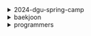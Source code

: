 <details>
  <summary>2024-dgu-spring-camp</summary>

  #### 1일차 - 시간 복잡도 & 문제 접근 방법
    
  - [로마 카톨릭 미사(COCI_2013_CONTEST2_2)(언어: py)](/2024-dgu-spring-camp/01/2030.py)
  - [ALPS식 투표(COCI_2011_CONTEST3_2)(언어: py)](/2024-dgu-spring-camp/01/2106.py)
  - [숫자놀이(언어: py)](/2024-dgu-spring-camp/01/2713.py)
  - [약수의 합(언어: cpp)](/2024-dgu-spring-camp/01/3079.cpp)
  - [약수의 합(언어: py)](/2024-dgu-spring-camp/01/3079.py)
  - [수 정렬하기(언어: cpp)](/2024-dgu-spring-camp/01/4666.cpp)
  - [수 정렬하기(언어: py)](/2024-dgu-spring-camp/01/4666.py)
  - [N-QUEEN 일까?(언어: py)](/2024-dgu-spring-camp/01/4766.py)
  - [오목판단(언어: py)](/2024-dgu-spring-camp/01/4816.py)
  - [구간의 합들(언어: py)](/2024-dgu-spring-camp/01/5302.py)
  - [N번째 피보나치 수 구하기 1(언어: py)](/2024-dgu-spring-camp/01/5333.py)
  - [N번째 피보나치 수 구하기 2(언어: py)](/2024-dgu-spring-camp/01/5334.py)
  - [N번째 피보나치 수 구하기 3(언어: py)](/2024-dgu-spring-camp/01/5335.py)
  - [분수 비교하기(언어: py)](/2024-dgu-spring-camp/01/5337.py)

  #### 2일차 - 반복문을 활용한 완전탐색 1
    
  - [Milk Pails(USACO_2016_FEB_BRONZ_1)(언어: py)](/2024-dgu-spring-camp/02/1224.py)
  - [멀티그램(COCI_2016_CONTEST5_2)(언어: py)](/2024-dgu-spring-camp/02/1958.py)
  - [점심식사(COCI_2016_CONTEST6_2)(언어: py)](/2024-dgu-spring-camp/02/1964.py)
  - [3장으로 하는 블랙잭(언어: py)](/2024-dgu-spring-camp/02/2123.py)
  - [콜라 배달(언어: py)](/2024-dgu-spring-camp/02/2188.py)
  - [삼각화단 만들기(S)(언어: py)](/2024-dgu-spring-camp/02/2951.py)
  - [숫자 야구(언어: py)](/2024-dgu-spring-camp/02/4104.py)
  - [바닥 도배(언어: py)](/2024-dgu-spring-camp/02/4107.py)
  - [올바른 삼각형(언어: py)](/2024-dgu-spring-camp/02/4349.py)
  - [방 배정하기(KOI전국2017_초등부_2_중등부_1)(언어: py)](/2024-dgu-spring-camp/02/556.py)
  - [올림픽(KOI전국2013_초등부_1)(언어: py)](/2024-dgu-spring-camp/02/565.py)
  - [일곱 난쟁이(언어: py)](/2024-dgu-spring-camp/02/875.py)

  #### 3일차 - 반복문을 활용한 완전탐색 2
    
  - [N-QUEEN(언어: py)](/2024-dgu-spring-camp/03/2861.py)
  - [정사각형 찾기(언어: py)](/2024-dgu-spring-camp/03/296.py)
  - [고기잡이(L)(언어: py)](/2024-dgu-spring-camp/03/2962.py)
  - [마라톤1(언어: py)](/2024-dgu-spring-camp/03/3370.py)
  - [평균이 들어있는 구간 구하기(언어: py)](/2024-dgu-spring-camp/03/4093.py)
  - [체스판 색칠놀이(언어: py)](/2024-dgu-spring-camp/03/4096.py)
  - [표지(언어: py)](/2024-dgu-spring-camp/03/4103.py)
  - [화살표그리기(KOI전국2018_초등부_2)(언어: py)](/2024-dgu-spring-camp/03/553.py)
  - [덩치(KOI지역2013_초등부_2)(언어: py)](/2024-dgu-spring-camp/03/767.py)
  - [회전 초밥(KOI지역2012_중등부_2)(언어: py)](/2024-dgu-spring-camp/03/811.py)

  #### 4일차 - DFS 1
    
  - [스도쿠 풀기(언어: py)](/2024-dgu-spring-camp/04/2871.py)
  - [0을 만들자(언어: py)](/2024-dgu-spring-camp/04/2872.py)
  - [양팔 저울(언어: py)](/2024-dgu-spring-camp/04/3056.py)
  - [탑 쌓기(언어: py)](/2024-dgu-spring-camp/04/4140.py)
  - [짐 싣기(언어: py)](/2024-dgu-spring-camp/04/4141.py)
  - [N과 M 2(언어: py)](/2024-dgu-spring-camp/04/4143.py)
  - [모든 순열(언어: py)](/2024-dgu-spring-camp/04/4154.py)
  - [N과 M 1(언어: py)](/2024-dgu-spring-camp/04/4155.py)
  - [N과 M 3(언어: py)](/2024-dgu-spring-camp/04/4156.py)
  - [사과 나누기(언어: py)](/2024-dgu-spring-camp/04/4752.py)

  #### 5일차 - DFS 2
    
  - [조건 수열(언어: cpp)](/2024-dgu-spring-camp/05/4142.cpp)
  - [소 그람(언어: py)](/2024-dgu-spring-camp/05/4282.py)
  - [둘레(언어: py)](/2024-dgu-spring-camp/05/4283.py)
  - [단지번호붙이기(언어: py)](/2024-dgu-spring-camp/05/4284.py)
  - [다이어트(언어: py)](/2024-dgu-spring-camp/05/4755.py)
  - [섬의 개수(언어: py)](/2024-dgu-spring-camp/05/4884.py)
  - [침투(언어: py)](/2024-dgu-spring-camp/05/4886.py)
  - [방 개수 세기(언어: py)](/2024-dgu-spring-camp/05/5304.py)
  - [싸이클(KOI지역2012_초등부_2)(언어: py)](/2024-dgu-spring-camp/05/783.py)
  - [색종이 2(KOI지역2007_중등부_2)(언어: py)](/2024-dgu-spring-camp/05/855.py)

  #### 6일차 - BFS 1
    
  - [스택(언어: py)](/2024-dgu-spring-camp/06/101.py)
  - [선입선출(언어: py)](/2024-dgu-spring-camp/06/115.py)
  - [정수 배열이 너무 좋아(언어: py)](/2024-dgu-spring-camp/06/118.py)
  - [직접 만든 큐(언어: py)](/2024-dgu-spring-camp/06/121.py)
  - [카드(언어: py)](/2024-dgu-spring-camp/06/128.py)
  - [방금건 취소(언어: py)](/2024-dgu-spring-camp/06/2782.py)
  - [엘리베이터(언어: py)](/2024-dgu-spring-camp/06/4696.py)
  - [포탈(언어: py)](/2024-dgu-spring-camp/06/4697.py)
  - [소수 경로(언어: py)](/2024-dgu-spring-camp/06/4701.py)
  - [우유 담기(언어: py)](/2024-dgu-spring-camp/06/4788.py)
  - [조세퍼스 문제(언어: py)](/2024-dgu-spring-camp/06/5.py)

  #### 7일차 - BFS 2
    
  - [미로 탐험(언어: py)](/2024-dgu-spring-camp/07/13.py)
  - [탈출하기(언어: py)](/2024-dgu-spring-camp/07/440.py)
  - [불(언어: py)](/2024-dgu-spring-camp/07/4699.py)
  - [벽 부수고 이동하기(언어: py)](/2024-dgu-spring-camp/07/4702.py)
  - [나이트의 이동(언어: py)](/2024-dgu-spring-camp/07/4782.py)
  - [토마토(KOI지역2013_초등부_3)(언어: py)](/2024-dgu-spring-camp/07/768.py)
  - [보물섬(KOI지역2005_초등부_3)(언어: cpp)](/2024-dgu-spring-camp/07/869.cpp)

  #### 8일차 - 중간고사
    
  - [소가 길을 건너간 이유 2(USACO_2017_FEB_BRONZE_2)(중간고사)(언어: py)](/2024-dgu-spring-camp/08/1.py)
  - [수강신청(중간고사)(언어: py)](/2024-dgu-spring-camp/08/2.py)
  - [수강신청2(중간고사)(언어: py)](/2024-dgu-spring-camp/08/3.py)
  - [점이 두개(중간고사)(언어: py)](/2024-dgu-spring-camp/08/4.py)
</details>

<details>
  <summary>baekjoon</summary>

  #### 골드
    
  

  #### 실버
    
  
</details>

<details>
  <summary>programmers</summary>

  #### 레벨 2
    
  - [가장 큰 정사각형 찾기(언어: cpp)](/programmers/lv2/12905.cpp)
  - [올바른 괄호(언어: cpp)](/programmers/lv2/12909.cpp)
  - [땅따먹기(언어: py)](/programmers/lv2/12913.py)
  - [최댓값과 최솟값(언어: py)](/programmers/lv2/12939.py)
  - [무인도 여행(언어: py)](/programmers/lv2/154540.py)
  - [리코쳇 로봇(언어: py)](/programmers/lv2/169199.py)
  - [[3차] n진수 게임 (2018 KAKAO BLIND RECRUITMENT)(언어: py)](/programmers/lv2/17687.py)
  - [의상(언어: cpp)](/programmers/lv2/42578.cpp)
  - [다리를 지나는 트럭(언어: cpp)](/programmers/lv2/42583.cpp)
  - [프로세스(언어: cpp)](/programmers/lv2/42587.cpp)
  - [더 맵게(언어: cpp)](/programmers/lv2/42626.cpp)
  - [기능개발(언어: cpp)](/programmers/lv2/43586.cpp)
  - [스킬트리(언어: py)](/programmers/lv2/49993.py)
  - [[카카오 인턴] 수식 최대화 (2020 카카오 인턴십)(언어: py)](/programmers/lv2/67257.py)
  - [삼각 달팽이(언어: py)](/programmers/lv2/68645.py)

  #### 레벨 3
    
  - [등산 코스 정하기(2022 KAKAO TECH INTERNSHIP)(언어: py)](/programmers/lv3/118669.py)
  - [야근 지수(언어: py)](/programmers/lv3/12927.py)
  - [최고의 집합(언어: py)](/programmers/lv3/12938.py)
  - [주사위 고르기(2024 KAKAO WINTER INTERMSHIP)(언어: py)](/programmers/lv3/258709.py)
  - [베스트앨범(언어: cpp)](/programmers/lv3/42579.cpp)
  - [베스트앨범(언어: py)](/programmers/lv3/42579.py)
  - [디스크 컨트롤러(언어: cpp)](/programmers/lv3/42627.cpp)
  - [이중우선순위큐(언어: cpp)](/programmers/lv3/42628.cpp)
  - [등굣길(언어: py)](/programmers/lv3/42898.py)
  - [가장 먼 노드(언어: py)](/programmers/lv3/49189.py)
</details>